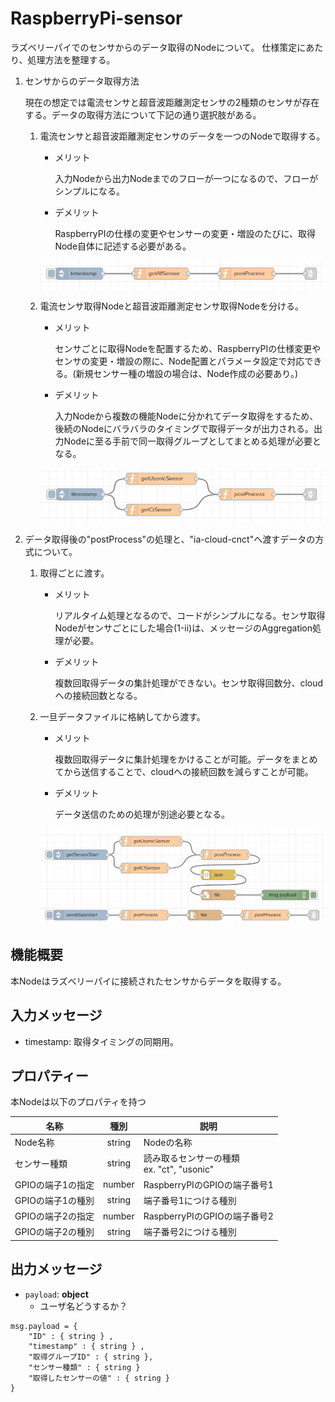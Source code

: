 # RaspberryPi-sensor
ラズベリーパイでのセンサからのデータ取得のNodeについて。
仕様策定にあたり、処理方法を整理する。

1. センサからのデータ取得方法

   現在の想定では電流センサと超音波距離測定センサの2種類のセンサが存在する。データの取得方法について下記の通り選択肢がある。

   1. 電流センサと超音波距離測定センサのデータを一つのNodeで取得する。

      * メリット

        入力Nodeから出力Nodeまでのフローが一つになるので、フローがシンプルになる。

      * デメリット

        RaspberryPIの仕様の変更やセンサーの変更・増設のたびに、取得Node自体に記述する必要がある。

      ![getAllSensor](getAllSensor.PNG)

      

   2. 電流センサ取得Nodeと超音波距離測定センサ取得Nodeを分ける。

      * メリット

        センサごとに取得Nodeを配置するため、RaspberryPIの仕様変更やセンサの変更・増設の際に、Node配置とパラメータ設定で対応できる。(新規センサー種の増設の場合は、Node作成の必要あり。)

      * デメリット

        入力Nodeから複数の機能Nodeに分かれてデータ取得をするため、後続のNodeにバラバラのタイミングで取得データが出力される。出力Nodeに至る手前で同一取得グループとしてまとめる処理が必要となる。

      ![getOneSensor](getOneSensor.PNG)

      

2. データ取得後の"postProcess"の処理と、"ia-cloud-cnct"へ渡すデータの方式について。

   1. 取得ごとに渡す。

      * メリット

        リアルタイム処理となるので、コードがシンプルになる。センサ取得Nodeがセンサごとにした場合(1-ii)は、メッセージのAggregation処理が必要。

      * デメリット

        複数回取得データの集計処理ができない。センサ取得回数分、cloudへの接続回数となる。

   2. 一旦データファイルに格納してから渡す。

      * メリット

        複数回取得データに集計処理をかけることが可能。データをまとめてから送信することで、cloudへの接続回数を減らすことが可能。

      * デメリット

        データ送信のための処理が別途必要となる。

      ![makeDataFile](makeDataFile.PNG)

      

## 機能概要

本Nodeはラズベリーパイに接続されたセンサからデータを取得する。



## 入力メッセージ

* timestamp:  取得タイミングの同期用。



## プロパティー

本Nodeは以下のプロパティを持つ

| 名称              |  種別  | 説明                                           |
| ----------------- | :----: | ---------------------------------------------- |
| Node名称          | string | Nodeの名称                                     |
| センサー種類      | string | 読み取るセンサーの種類<br />ex. "ct", "usonic" |
| GPIOの端子1の指定 | number | RaspberryPIのGPIOの端子番号1                   |
| GPIOの端子1の種別 | string | 端子番号1につける種別                          |
| GPIOの端子2の指定 | number | RaspberryPIのGPIOの端子番号2                   |
| GPIOの端子2の種別 | string | 端子番号2につける種別                          |



## 出力メッセージ

* ``payload``:  **object**
  * ユーザ名どうするか？

```
msg.payload = {
	"ID" : { string } ,
	"timestamp" : { string } ,
	"取得グループID" : { string },
	"センサー種類" : { string }
	"取得したセンサーの値" : { string }
}
```

